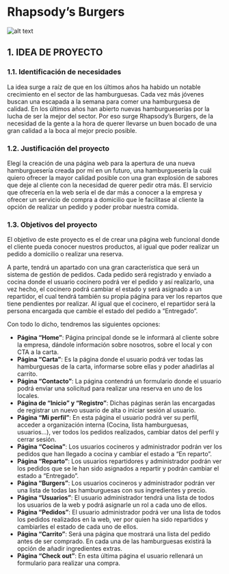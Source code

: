 # Rhapsody’s Burgers

![alt text](https://github.com/miiguelngl/RhapsodyBurger/blob/main/img/Logo%20Rhapsody.svg?raw=true)

## 1. IDEA DE PROYECTO

### 1.1. Identificación de necesidades
La idea surge a raíz de que en los últimos años ha habido un notable crecimiento en el sector de las hamburguesas. Cada vez más jóvenes buscan una escapada a la semana para comer una hamburguesa de calidad. En los últimos años han abierto nuevas hamburgueserías por la lucha de ser la mejor del sector. Por eso surge Rhapsody’s Burgers, de la necesidad de la gente a la hora de querer llevarse un buen bocado de una gran calidad a la boca al mejor precio posible. 

### 1.2. Justificación del proyecto
Elegí la creación de una página web para la apertura de una nueva hamburguesería creada por mí en un futuro, una hamburguesería la cuál quiero ofrecer la mayor calidad posible con una gran explosión de sabores que deje al cliente con la necesidad de querer pedir otra más. El servicio que ofrecería en la web sería el de dar más a conocer a la empresa y ofrecer un servicio de compra a domicilio que le facilitase al cliente la opción de realizar un pedido y poder probar nuestra comida. 

### 1.3. Objetivos del proyecto
El objetivo de este proyecto es el de crear una página web funcional donde el cliente pueda conocer nuestros productos, al igual que poder realizar un pedido a domicilio o realizar una reserva. 

A parte, tendrá un apartado con una gran característica que será un sistema de gestión de pedidos. Cada pedido será registrado y enviado a cocina donde el usuario cocinero podrá ver el pedido y así realizarlo, una vez hecho, el cocinero podrá cambiar el estado y será asignado a un repartidor, el cual tendrá también su propia página para ver los repartos que tiene pendientes por realizar. Al igual que el cocinero, el repartidor será la persona encargada que cambie el estado del pedido a “Entregado”.

Con todo lo dicho, tendremos las siguientes opciones:
- **Página “Home”**: Página principal donde se le informará al cliente sobre la empresa, dándole información sobre nosotros, sobre el local y con CTA a la carta.
- **Página “Carta”**: Es la página donde el usuario podrá ver todas las hamburguesas de la carta, informarse sobre ellas y poder añadirlas al carrito.
- **Página “Contacto”**: La página contendrá un formulario donde el usuario podrá enviar una solicitud para realizar una reserva en uno de los locales.
- **Página de “Inicio” y “Registro”**: Dichas páginas serán las encargadas de registrar un nuevo usuario de alta o iniciar sesión al usuario.
- **Página “Mi perfil”**: En esta página el usuario podrá ver su perfil, acceder a organización interna (Cocina, lista hamburguesas, usuarios...), ver todos los pedidos realizados, cambiar datos del perfil y cerrar sesión.
- **Página “Cocina”**: Los usuarios cocineros y administrador podrán ver los pedidos que han llegado a cocina y cambiar el estado a “En reparto”.
- **Página “Reparto”**: Los usuarios repartidores y administrador podrán ver los pedidos que se le han sido asignados a repartir y podrán cambiar el estado a “Entregado”.
- **Página “Burgers”**: Los usuarios cocineros y administrador podrán ver una lista de todas las hamburguesas con sus ingredientes y precio.
- **Página “Usuarios”**: El usuario administrador tendrá una lista de todos los usuarios de la web y podrá asignarle un rol a cada uno de ellos. 
- **Página “Pedidos”**: El usuario administrador podrá ver una lista de todos los pedidos realizados en la web, ver por quien ha sido repartidos y cambiarles el estado de cada uno de ellos.
- **Página “Carrito”**: Será una página que mostrará una lista del pedido antes de ser comprado. En cada una de las hamburguesas existirá la opción de añadir ingredientes extras.
- **Página “Check out”**: En esta última página el usuario rellenará un formulario para realizar una compra.

